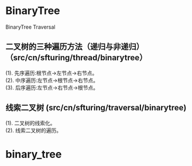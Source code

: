 # BinaryTree
BinaryTree Traversal

## 二叉树的三种遍历方法（递归与非递归）（src/cn/sfturing/thread/binarytree）

(1). 先序遍历:根节点->左节点->右节点。<br/>
(2). 中序遍历:左节点->根节点->右节点。<br/>
(3). 后序遍历:左节点->右节点->根节点。<br/>

## 线索二叉树  (src/cn/sfturing/traversal/binarytree)
(1). 二叉树的线索化。<br/>
(2). 线索二叉树的遍历。<br/>



# binary_tree
